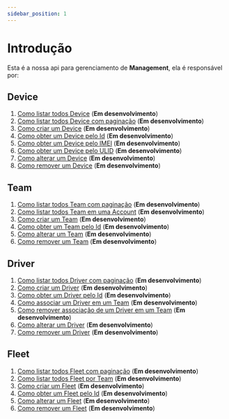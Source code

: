 ```yaml
---
sidebar_position: 1
---
```


# Introdução

Esta é a nossa api para gerenciamento de **Management**, ela é responsável por:

## Device

1. [Como listar todos Device](/docs/tutorials/management/device/list_all.md)   (**Em desenvolvimento**)
1. [Como listar todos Device com paginação](/docs/tutorials/management/device/list_with_pagination.md)   (**Em desenvolvimento**)
1. [Como criar um Device](/docs/tutorials/management/device/create.md)   (**Em desenvolvimento**)
1. [Como obter um Device pelo Id](/docs/tutorials/management/device/get_by_id.md)   (**Em desenvolvimento**)
1. [Como obter um Device pelo IMEI](/docs/tutorials/management/device/get_by_imei.md)   (**Em desenvolvimento**)
1. [Como obter um Device pelo ULID](/docs/tutorials/management/device/get_by_ulid.md)   (**Em desenvolvimento**)
1. [Como alterar um Device](/docs/tutorials/management/device/update.md)   (**Em desenvolvimento**)
1. [Como remover um Device](/docs/tutorials/management/device/delete.md)   (**Em desenvolvimento**)

## Team

1. [Como listar todos Team com paginação](/docs/tutorials/management/team/list_with_pagination.md)   (**Em desenvolvimento**)
1. [Como listar todos Team em uma Account](/docs/tutorials/management/team/list_by_account.md)   (**Em desenvolvimento**)
1. [Como criar um Team](/docs/tutorials/management/team/create.md)   (**Em desenvolvimento**)
1. [Como obter um Team pelo Id](/docs/tutorials/management/team/get_by_id.md)   (**Em desenvolvimento**)
1. [Como alterar um Team](/docs/tutorials/management/team/update.md)   (**Em desenvolvimento**)
1. [Como remover um Team](/docs/tutorials/management/team/delete.md)   (**Em desenvolvimento**)

## Driver

1. [Como listar todos Driver com paginação](/docs/tutorials/management/driver/list_with_pagination.md)   (**Em desenvolvimento**)
1. [Como criar um Driver](/docs/tutorials/management/driver/create.md)   (**Em desenvolvimento**)
1. [Como obter um Driver pelo Id](/docs/tutorials/management/driver/get_by_id.md)   (**Em desenvolvimento**)
1. [Como associar um Driver em um Team](/docs/tutorials/management/driver/assign_driver_to_team.md)   (**Em desenvolvimento**)
1. [Como remover associação de um Driver em um Team](/docs/tutorials/management/driver/unassign_driver_to_team.md)   (**Em desenvolvimento**)
1. [Como alterar um Driver](/docs/tutorials/management/driver/update.md)   (**Em desenvolvimento**)
1. [Como remover um Driver](/docs/tutorials/management/driver/delete.md)   (**Em desenvolvimento**)

## Fleet

1. [Como listar todos Fleet com paginação](/docs/tutorials/management/fleet/list_with_pagination.md)   (**Em desenvolvimento**)
1. [Como listar todos Fleet por Team](/docs/tutorials/management/fleet/list_by_team.md)   (**Em desenvolvimento**)
1. [Como criar um Fleet](/docs/tutorials/management/fleet/create.md)   (**Em desenvolvimento**)
1. [Como obter um Fleet pelo Id](/docs/tutorials/management/fleet/get_by_id.md)   (**Em desenvolvimento**)
1. [Como alterar um Fleet](/docs/tutorials/management/fleet/update.md)   (**Em desenvolvimento**)
1. [Como remover um Fleet](/docs/tutorials/management/fleet/delete.md)   (**Em desenvolvimento**)
